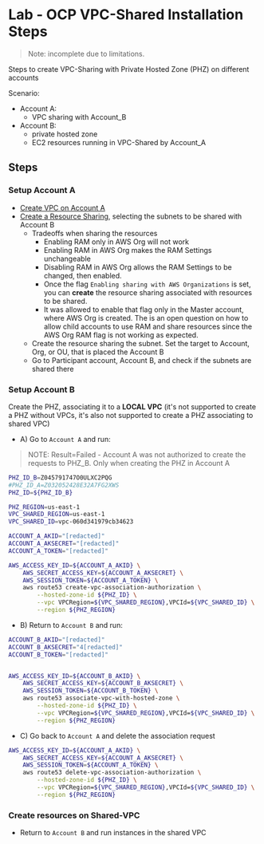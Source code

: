 # Lab - OCP VPC-Shared Installation Steps

> Note: incomplete due to limitations.

Steps to create VPC-Sharing with Private Hosted Zone (PHZ) on different accounts

Scenario:
- Account A:
    - VPC sharing with Account_B
- Account B: 
    - private hosted zone
    - EC2 resources running in VPC-Shared by Account_A

## Steps

### Setup Account A

- [Create VPC on Account A](https://us-east-1.console.aws.amazon.com/vpc/home?region=us-east-1#CreateVpcWizard:)
- [Create a Resource Sharing](https://us-east-1.console.aws.amazon.com/ram/home?region=us-east-1#CreateResourceShare), selecting the subnets to be shared with Account B
    - Tradeoffs when sharing the resources
        - Enabling RAM only in AWS Org will not work
        - Enabling RAM in AWS Org makes the RAM Settings unchangeable
        - Disabling RAM in AWS Org allows the RAM Settings to be changed, then enabled.
        - Once the flag `Enabling sharing with AWS Organizations` is set, you can **create** the resource sharing associated with resources to be shared.
        - It was allowed to enable that flag only in the Master account, where AWS Org is created. The is an open question on how to allow child accounts to use RAM and share resources since the AWS Org RAM flag is not working as expected.
    - Create the resource sharing the subnet. Set the target to Account, Org, or OU, that is placed the Account B
    - Go to Participant account, Account B, and check if the subnets are shared there


### Setup Account B

Create the PHZ, associating it to a **LOCAL VPC** (it's not supported to create a PHZ without VPCs, it's also not supported to create a PHZ associating to shared VPC)

- A) Go to `Account A` and run:

> NOTE: Result=Failed - Account A was not authorized to create the requests to PHZ_B. Only when creating the PHZ in Account A

```bash
PHZ_ID_B=Z045791747O0ULXC2PQG
#PHZ_ID_A=Z032052428E32A7FG2XWS
PHZ_ID=${PHZ_ID_B}

PHZ_REGION=us-east-1
VPC_SHARED_REGION=us-east-1
VPC_SHARED_ID=vpc-060d341979cb34623

ACCOUNT_A_AKID="[redacted]"
ACCOUNT_A_AKSECRET="[redacted]"
ACCOUNT_A_TOKEN="[redacted]"

AWS_ACCESS_KEY_ID=${ACCOUNT_A_AKID} \
    AWS_SECRET_ACCESS_KEY=${ACCOUNT_A_AKSECRET} \
    AWS_SESSION_TOKEN=${ACCOUNT_A_TOKEN} \
    aws route53 create-vpc-association-authorization \
        --hosted-zone-id ${PHZ_ID} \
        --vpc VPCRegion=${VPC_SHARED_REGION},VPCId=${VPC_SHARED_ID} \
        --region ${PHZ_REGION}
```

- B) Return to `Account B` and run:
```bash
ACCOUNT_B_AKID="[redacted]"
ACCOUNT_B_AKSECRET="4[redacted]"
ACCOUNT_B_TOKEN="[redacted]"


AWS_ACCESS_KEY_ID=${ACCOUNT_B_AKID} \
    AWS_SECRET_ACCESS_KEY=${ACCOUNT_B_AKSECRET} \
    AWS_SESSION_TOKEN=${ACCOUNT_B_TOKEN} \
    aws route53 associate-vpc-with-hosted-zone \
        --hosted-zone-id ${PHZ_ID} \
        --vpc VPCRegion=${VPC_SHARED_REGION},VPCId=${VPC_SHARED_ID} \
        --region ${PHZ_REGION}
```
- C) Go back to `Account A` and delete the association request

```bash
AWS_ACCESS_KEY_ID=${ACCOUNT_A_AKID} \
    AWS_SECRET_ACCESS_KEY=${ACCOUNT_A_AKSECRET} \
    AWS_SESSION_TOKEN=${ACCOUNT_A_TOKEN} \
    aws route53 delete-vpc-association-authorization \
        --hosted-zone-id ${PHZ_ID} \
        --vpc VPCRegion=${VPC_SHARED_REGION},VPCId=${VPC_SHARED_ID} \
        --region ${PHZ_REGION}
```

### Create resources on Shared-VPC

- Return to `Account B` and run instances in the shared VPC

